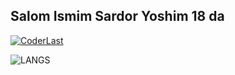 ## Salom Ismim Sardor Yoshim 18 da

[![CoderLast](https://github-readme-stats.vercel.app/api?username=coderlast)](https://coderlast.uz)

![LANGS](https://github-readme-stats.vercel.app/api/top-langs/?username=coderlast)
